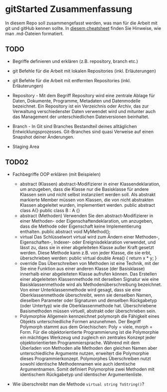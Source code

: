 # gitStarted Zusammenfassung
In diesem Repo soll zusammengefasst werden, was man für die Arbeit mit git und gitHub kennen sollte.
In [diesem cheatsheet](https://github.com/adam-p/markdown-here/wiki/Markdown-Cheatsheet) finden Sie Hinweise, wie man .md-Dateien formatiert.

## TODO
- Begriffe definieren und erklären (z.B. repository, branch etc.)
- git Befehle für die Arbeit mit lokalen Repositories (inkl. Erläuterungen)
- git Befehle für die Arbeit mit entfernten Repositories (inkl. Erläuterungen)

- Repository - Mit dem Begriff Repository wird eine zentrale Ablage für Daten, Dokumente, Programme, Metadaten und Datenmodelle bezeichnet.
  Ein Repository ist ein Verzeichnis oder Archiv, das zur Verwaltung verschiedenster 
  Daten verwendet wird und mitunter auch das Management der unterschiedlichen Dateiversionen beinhaltet.
- Branch - In Git sind Branches Bestandteil deines alltäglichen Entwicklungsprozesses.
  Git-Branches sind quasi Verweise auf einen Snapshot deiner Änderungen.
- Staging Area

## TODO2
- Fachbegriffe OOP erklären (mit Beispielen)
  - abstract (Klassen)
abstract-Modifizierer in einer Klassendeklaration, um anzugeben, 
dass die Klasse nur die Basisklasse für andere Klassen sein und nicht selbst instanziiert werden soll. 
Als abstrakt markierte Member müssen von Klassen, die von nicht abstrakten Klassen abgeleitet wurden, implementiert werden.
public abstract class A{}
public class B : A {}
  - abstract (Methoden)
Verwenden Sie den abstract-Modifizierer in einer Methoden- oder Eigenschaftendeklaration,
um anzugeben, dass die Methode oder Eigenschaft keine Implementierung enthalten.
public abstract void MyMethod();
  - virtual
Das Schlüsselwort virtual wird zum Ändern einer Methoden-, Eigenschaften-, Indexer- oder Ereignisdeklaration verwendet,
und lässt zu, dass sie in einer abgeleiteten Klasse außer Kraft gesetzt werden. Diese Methode kann z.B. von jeder Klasse, die sie erbt, überschrieben werden:
public virtual double Area()
{
    return x * y;
}
  - override
Das Überschreiben von Methoden ist eine Technik, mit der Sie eine Funktion aus einer anderen Klasse (der Basisklasse) innerhalb einer abgeleiteten Klasse aufrufen können. Das Erstellen einer abgeleiteten Klassenmethode mit derselben Signatur wie eine Basisklassenmethode wird als Methodenüberschreibung bezeichnet. Von einer Unterklassenmethode wird gesagt, dass sie eine Oberklassenmethode überschreibt, wenn sie denselben Namen, dieselben Parameter oder Signaturen und denselben Rückgabetyp (oder Untertyp) wie die Oberklassenmethode hat. Überschriebene Basismethoden müssen virtuell, abstrakt oder überschrieben sein.
  - Polymorphie
Allgemein kennzeichnet polymorph die Fähigkeit eines Objekts unterschiedliche Formen anzunehmen. Der Begriff Polymorph stammt aus dem Griechischen: Poly = viele, morph = Form. Für die objektorientierte Programmierung ist die Polymorphie ein mächtiges Werkzeug und zugleich ein zentrales Konzept jeder objektorientierten Programmiersprache. Während mit dem Überladen von Methoden alle Methoden den gleichen Namen aber unterschiedliche Argumente nutzen, erweitert die Polymorphie dieses Programmierkonzept. Polymorphes Überschreiben nutzt sowohl identische Methodennamen wie auch identische Argumentnamen. Somit definiert Polymorphie zwei Methoden mit identischem Rückgabetyp und identischer Argumentenliste.

- Wie überschreibt man die Methode `virtual string ToString()`?
